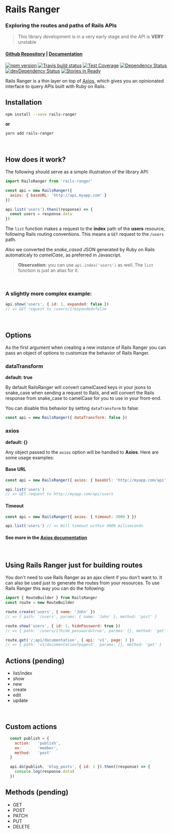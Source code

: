 # Rails Ranger
### Exploring the routes and paths of Rails APIs
> This library development is in a very early stage and the API is **VERY** unstable

#### [Github Repository](https://github.com/victor-am/rails-ranger) | [Documentation](https://victor-am.github.io/rails-ranger)

[![npm version](https://badge.fury.io/js/rails-ranger.svg)](https://badge.fury.io/js/rails-ranger)
[![Travis build status](http://img.shields.io/travis/victor-am/rails-ranger.svg?style=flat)](https://travis-ci.org/victor-am/rails-ranger)
[![Test Coverage](https://codeclimate.com/github/victor-am/rails-ranger/badges/coverage.svg)](https://codeclimate.com/github/victor-am/rails-ranger)
[![Dependency Status](https://david-dm.org/victor-am/rails-ranger.svg)](https://david-dm.org/victor-am/rails-ranger)
[![devDependency Status](https://david-dm.org/victor-am/rails-ranger/dev-status.svg)](https://david-dm.org/victor-am/rails-ranger#info=devDependencies)
[![Stories in Ready](https://badge.waffle.io/victor-am/rails-ranger.png?label=ready&title=Ready)](https://waffle.io/victor-am/rails-ranger?utm_source=badge)

Rails Ranger is a thin layer on top of [Axios](https://github.com/mzabriskie/axios), which gives you an opinionated interface to query APIs built with Ruby on Rails.

## Installation
```bash
npm install --save rails-ranger
```

**or**

```bash
yarn add rails-ranger
```
<br>

## How does it work?

The following should serve as a simple illustration of the library API:

```javascript
import RailsRanger from 'rails-ranger'

const api = new RailsRanger({
  axios: { baseURL: 'http://api.myapp.com' }
})

api.list('users').then((response) => {
  const users = response.data
})
```

The `list` function makes a request to the **index** path of the **users** resource, following Rails routing conventions. This means a `GET` request to the `/users` path.

Also we converted the *snake_cased* JSON generated by Ruby on Rails automaticaly to *camelCase*, as preferred in Javascript.

> **Observation:** you can use `api.index('users')` as well. The `list` function is just an alias for it.
<br>

### A slightly more complex example:

```javascript
api.show('users', { id: 1, expanded: false })
// => GET request to /users/1?expanded=false
```
<br>

## Options
As the first argument when creating a new instance of Rails Ranger you can pass an object of options to customize the behavior of Rails Ranger.

### dataTransform
**default: true**

By default RailsRanger will convert camelCased keys in your jsons to snake_case when sending a request to Rails, and will convert the Rails response from snake_case to camelCase for you to use in your front-end.

You can disable this behavior by setting `dataTransform` to false:

```javascript
const api = new RailsRanger({ dataTransform: false })
```

### axios
**default: {}**

Any object passed to the `axios` option will be handled to **Axios**.
Here are some usage examples:

#### Base URL
```javascript
const api = new RailsRanger({ axios: { baseUrl: 'http://myapp.com/api' } })

api.list('users')
// => GET request to http://myapp.com/api/users
```

#### Timeout
```javascript
const api = new RailsRanger({ axios: { timeout: 3000 } })

api.list('users') // => Will timeout within 3000 miliseconds
```

#### See more in the [Axios documentation](https://github.com/mzabriskie/axios#request-config)
<br>

## Using Rails Ranger just for building routes
You don't need to use Rails Ranger as an ajax client if you don't want to. It can also be used just to generate the routes from your resources. To use Rails Ranger this way you can do the following:

```javascript
import { RouteBuilder } from RailsRanger
const route = new RouteBuilder

route.create('users', { name: 'John' })
// => { path: '/users', params: { name: 'John' }, method: 'post' }

route.show('users', { id: 1, hidePassword: true })
// => { path: '/users/1?hide_password=true', params: {}, method: 'get' }

route.get('/:api/documentation', { api: 'v1', page: 3 })
// => { path: 'v1/documentation?page=3', params: {}, method: 'get' }
```

## Actions (pending)

- list/index
- show
- new
- create
- edit
- update
<br>

## Custom actions

```javascript
  const publish = {
    action:   'publish',
    on:       'member',
    method:   'post'
  }

  api.do(publish, 'blog_posts', { id: 1 }).then((response) => {
    console.log(response.data)
  })
```

## Methods (pending)

- GET
- POST
- PATCH
- PUT
- DELETE
<br>
